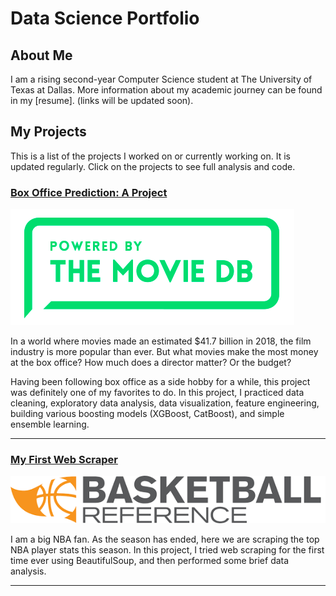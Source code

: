 # Data Science Portfolio

## About Me

I am a rising second-year Computer Science student at The University of Texas at Dallas. More information about my academic journey can be found in my [resume]. (links will be updated soon).

## My Projects

This is a list of the projects I worked on or currently working on. It is updated regularly. Click on the projects to see full analysis and code.

### [Box Office Prediction: A Project](https://github.com/andreduong/box-office-prediction)

![pic](pictures/pic.PNG)

In a world where movies made an estimated $41.7 billion in 2018, the film industry is more popular than ever. But what movies make the most money at the box office? How much does a director matter? Or the budget? 

Having been following box office as a side hobby for a while, this project was definitely one of my favorites to do. In this project, I practiced data cleaning, exploratory data analysis, data visualization, feature engineering, building various boosting models (XGBoost, CatBoost), and simple ensemble learning.

---

### [My First Web Scraper](https://github.com/andreduong/my-first-web-scraper)

![ball](pictures/basketball.png)

I am a big NBA fan. As the season has ended, here we are scraping the top NBA player stats this season. In this project, I tried web scraping for the first time ever using BeautifulSoup, and then performed some brief data analysis.

---
